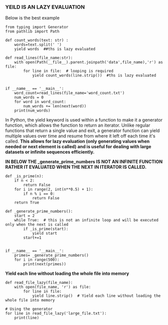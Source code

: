 ### YEILD IS AN LAZY EVALUATION
Below is the best example

```aiignore
from typing import Generator
from pathlib import Path

def count_words(text: str) :
    words=text.split(' ')
    yield words  ##ths is lazy evaluated

def read_lines(file_name:str):
    with open(Path(__file__).parent.joinpath('data',file_name),'r') as file:
        for line in file:  # looping is required
            yield count_words(line.strip())  #ths is lazy evaluated


if __name__ == '__main__':
    word_count=read_lines(file_name='word_count.txt')
    num_words = 0
    for word in word_count:
        num_words += len(next(word))
    print(num_words)
```



In Python, the yield keyword is used within a function to make it a generator function, which allows the function to return an iterator. 
Unlike regular functions that return a single value and exit, a generator function can yield multiple values over time and resume from where it left off each time it's called. 
**This allows for lazy evaluation (only generating values when needed or next element is called) and is useful for dealing with large datasets or infinite sequences efficiently.**


**IN BELOW THE _generate_prime_numbers IS NOT AN INFINITE FUNCTION RATHER IT EVALUATED WHEN THE NEXT IN ITERATOR IS CALLED.**
```
def _is_prime(n):
    if n < 2:
        return False
    for i in range(2, int(n**0.5) + 1):
        if n % i == 0:
            return False
    return True

def _generate_prime_numbers():
    start = 2
    while True:  # this is not an infinite loop and will be executed only when the next is called
        if _is_prime(start):
            yield start
        start+=1


if __name__ == '__main__':
    primes= _generate_prime_numbers()
    for i in range(500):
        print(next(primes))
   ```


**Yield each line without loading the whole file into memory**
```aiignore
def read_file_lazy(file_name):
    with open(file_name, 'r') as file:
        for line in file:
            yield line.strip()  # Yield each line without loading the whole file into memory

# Using the generator
for line in read_file_lazy('large_file.txt'):
    print(line)
```